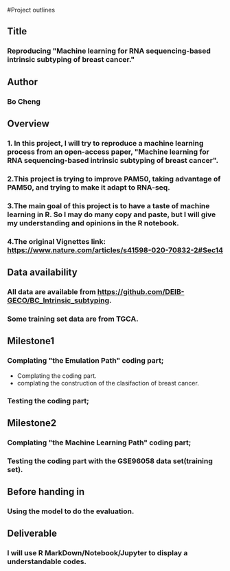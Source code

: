 #Project outlines
## Title
### Reproducing "Machine learning for RNA sequencing-based intrinsic subtyping of breast cancer."        
## Author
### Bo Cheng
## Overview 
### 1. In this project, I will try to reproduce a machine learning process from an open-access paper, "Machine learning for RNA sequencing-based intrinsic subtyping of breast cancer". 
### 2.This project is trying to improve PAM50, taking advantage of PAM50, and trying to make it adapt to RNA-seq.
### 3.The main goal of this project is to have a taste of machine learning in R. So I may do many copy and paste, but I will give my understanding and opinions in the R notebook.
### 4.The original Vignettes link: https://www.nature.com/articles/s41598-020-70832-2#Sec14
## Data availability
### All data are available from https://github.com/DEIB-GECO/BC_Intrinsic_subtyping.
### Some training set data are from TGCA.
## Milestone1
### Complating "the Emulation Path" coding part;
* Complating the coding part.
* complating the construction of the clasifaction of breast cancer.

### Testing the coding part;
## Milestone2
### Complating "the Machine Learning Path" coding part;
### Testing the coding part with the GSE96058 data set(training set).
## Before handing in
### Using the model to do the evaluation. 
## Deliverable
### I will use R MarkDown/Notebook/Jupyter to display a understandable codes.